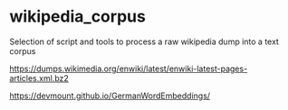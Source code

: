 # wikipedia_corpus
Selection of script and tools to process a raw wikipedia dump into a text corpus

https://dumps.wikimedia.org/enwiki/latest/enwiki-latest-pages-articles.xml.bz2

https://devmount.github.io/GermanWordEmbeddings/

